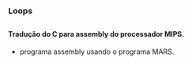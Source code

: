 ### Loops 
##
#### Tradução do C para assembly do processador MIPS.
  * programa assembly usando o programa MARS. 
  
